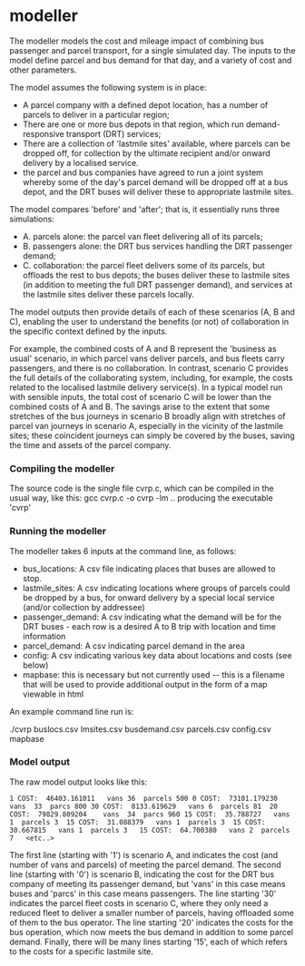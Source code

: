 # modeller

The modeller models the cost and mileage impact of combining bus passenger and parcel transport, for a single  simulated day.
The inputs to the model define parcel and bus demand for that day, and a variety of cost and other parameters.

The model assumes the following system is in place:

- A parcel company with a defined depot location, has a number of parcels to deliver in a particular region;
- There are one or more bus depots in that region, which run demand-responsive transport (DRT) services;
- There are a collection of 'lastmile sites' available, where parcels can be dropped off, for collection by the ultimate recipient and/or onward delivery by a localised service.
- the parcel and bus companies have agreed to run a joint system whereby some of the day's parcel demand will be dropped off at a bus depot, and the DRT buses will deliver these to appropriate lastmile sites.
 
 The model compares 'before' and 'after'; that is, it essentially runs three simulations:
 -  A. parcels alone: the parcel van fleet  delivering all of its parcels; 
 -  B. passengers alone: the DRT bus services handling the DRT passenger demand;
 -  C. collaboration: the parcel fleet delivers some of its parcels, but offloads the rest to bus depots; the buses deliver these to lastmile sites (in addition to meeting the full DRT passenger demand), and services at the lastmile sites deliver these parcels locally.
 
The model outputs then provide details of each of these scenarios (A, B and C), enabling the user to understand the benefits (or not) of collaboration in the specific context defined by the inputs.  

For example, the combined costs of A and B represent the 'business as usual' scenario,  in which parcel vans deliver parcels, and bus fleets carry passengers, and there is no collaboration.  In contrast, scenario C provides the full details of the collaborating system, including, for example, the costs related to the localised lastmile delivery service(s).  In a typical model run with sensible inputs, the total cost of scenario C will be lower than the combined costs of A and B. The savings arise to the extent that some stretches of the bus journeys in scenario B broadly align with stretches of parcel van journeys in scenario A, especially in the vicinity of the lastmile sites; these coincident journeys can simply be covered by the buses, saving the time and assets of the parcel company.   

### Compiling the modeller
The source code is the  single file cvrp.c, which can be compiled in the usual way, like this:
    gcc cvrp.c -o cvrp -lm
.. producing the executable 'cvrp'

### Running the modeller

The modeller takes 6 inputs at the command line, as follows:

* bus_locations:  A csv file indicating  places that buses are allowed to stop.
* lastmile_sites: A csv indicating  locations where groups of parcels could be dropped by a bus, for onward delivery by a special local service (and/or collection by addressee)
* passenger_demand: A csv indicating what the demand will be for the DRT buses - each row is a desired A to  B trip with location and time information
* parcel_demand:  A csv indicating parcel demand in the area
*  config:  A csv indicating various key data about locations and costs (see below)
*  mapbase: this is necessary but not currently used -- this is a filename that will be used to provide additional output in the form of a map viewable in html

An example command line run is:

./cvrp   buslocs.csv lmsites.csv  busdemand.csv  parcels.csv  config.csv mapbase

### Model output

The raw model output looks like this:

`1 COST:  46403.161011   vans 36  parcels 500
 0 COST:  73101.179230    vans  33  parcs 800
 30 COST:  8133.619629   vans 6  parcels 81 
 20 COST:  79829.809204    vans  34  parcs 960
 15 COST:  35.788727   vans 1  parcels 3 
 15 COST:  31.088379   vans 1  parcels 3 
 15 COST:  30.667815   vans 1  parcels 3  
 15 COST:  64.700380   vans 2  parcels 7  
 <etc..>`

The first line (starting with '1') is scenario A, and indicates the cost (and number of vans and parcels) of meeting the parcel demand. 
The second line (starting with '0') is scenario B, indicating the cost for the DRT bus company of meeting its passenger demand, but 'vans' in this case means buses and 'parcs' in this case means passengers.
The line starting '30' indicates the parcel fleet costs in scenario C, where they only need a reduced fleet to deliver a smaller number of parcels, having offloaded some of them to the bus operator.
The line starting '20' indicates the costs for the bus operation, which now meets the bus demand in addition to some parcel demand. 
Finally, there will be many lines starting '15', each of which refers to the costs for a specific lastmile site.

